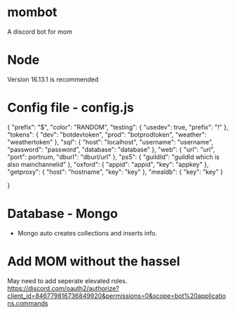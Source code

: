 # mombot

A discord bot for mom

# Node

Version 16.13.1 is recommended

# Config file - config.js

{
"prefix": "$",
"color": "RANDOM",
"testing": {
"usedev": true,
"prefix": "!"
},
"tokens": {
"dev": "botdevtoken",
"prod": "botprodtoken",
"weather": "weathertoken"
},
"sql": {
"host": "localhost",
"username": "username",
"password": "password",
"database": "database"
},
"web": {
"url": "url",
"port": portnum,
"dburl": "dburl/url"
},
"ps5": {
"guildId": "guildId which is also mainchannelid"
},
"oxford": {
"appid": "appid",
"key": "appkey"
},
"getproxy": {
"host": "hostname",
"key": "key"
},
"mealdb": {
"key": "key"
}

}

# Database - Mongo

- Mongo auto creates collections and inserts info.

# Add MOM without the hassel

May need to add seperate elevated roles.
https://discord.com/oauth2/authorize?client_id=846779816736849920&permissions=0&scope=bot%20applications.commands
